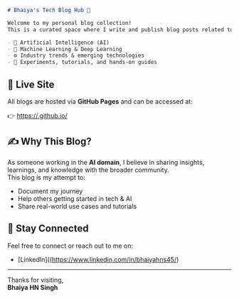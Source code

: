 ```markdown
# Bhaiya's Tech Blog Hub 🚀

Welcome to my personal blog collection!  
This is a curated space where I write and publish blog posts related to the **tech industry**, especially focused on:

- 🤖 Artificial Intelligence (AI)
- 🧠 Machine Learning & Deep Learning
- ⚙️ Industry trends & emerging technologies
- 🧪 Experiments, tutorials, and hands-on guides

```

## 🔗 Live Site

All blogs are hosted via **GitHub Pages** and can be accessed at:

👉 [https://<your-username>.github.io/](https://<your-username>.github.io/)

## ✍️ Why This Blog?

As someone working in the **AI domain**, I believe in sharing insights, learnings, and knowledge with the broader community.  
This blog is my attempt to:
- Document my journey
- Help others getting started in tech & AI
- Share real-world use cases and tutorials

## 🙌 Stay Connected

Feel free to connect or reach out to me on:
- [LinkedIn]((https://www.linkedin.com/in/bhaiyahns45/)

---

Thanks for visiting,  
**Bhaiya HN Singh**
```
